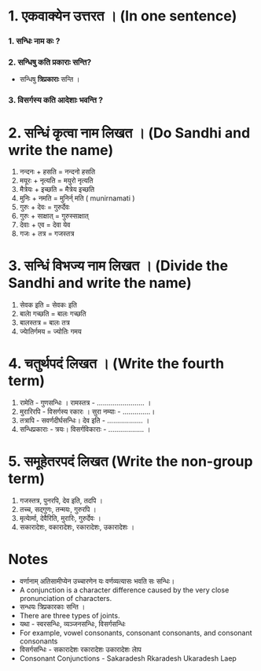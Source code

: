 # 1. एकवाक्येन उत्तरत । (In one sentence)
### 1. सन्धिः नाम कः ?
### 2. सन्धिषु कति प्रकाराः सन्ति?
* सन्धिषु **त्रिप्रकाराः** सन्ति ।
### 3. विसर्गस्य कति आदेशाः भवन्ति ?
# 2. सन्धिं कृत्वा नाम लिखत । (Do Sandhi and write the name)
1. नन्दनः + हसति = नन्दनो हसति
2. मयूरः + नृत्यति = मयुरो नृत्यति
3. मैत्रेयः + इच्छति = मैत्रेय इच्छति
4. मुनिः + नमति = मुनिर्न् मति ( munirnamati )
5. गुरुः + देवः = गुरुर्देवः
6. गुरुः + साक्षात् = गुरुस्साक्षात्
7. देवाः + एव = देवा येव
8. गजः + तत्र = गजस्तत्र
# 3. सन्धिं विभज्य नाम लिखत । (Divide the Sandhi and write the name)
1. सेवक इति = सेवकः इति
2. बालाे गच्छति = बालः गच्छति
3. बालस्तत्र = बालः तत्र
4. ज्याेतिर्गमय = ज्योतिः गमय
# 4. चतुर्थपदं लिखत । (Write the fourth term)
1. रामेति - गुणसन्धिः । रामस्तत्र - ........................ ।
2. मुरारिरपि - विसर्गस्य रकारः । सुरा नम्याः - ..............।
3. तत्रापि - सवर्णदीर्घसन्धिः। देव इति - .................. ।
4. सन्धिप्रकाराः - त्रयः। विसर्गविकाराः - .................. ।
# 5. समूहेतरपदं लिखत (Write the non-group term)
1. गजस्तत्र, पुनरपि, देव इति, तदपि ।
2. तच्च, सद्गुणः, तन्मयः, गुरुरपि ।
3. मृत्याेर्मा, देवैरिति, मुरारिः, गुरुर्देवः ।
4. सकारादेशः, वकारादेशः, रकारादेशः, उकारादेशः ।

# Notes
* वर्णानाम् अतिसामीप्येन उच्चारणेन यः वर्णव्यत्यासः भवति सः सन्धिः।
* A conjunction is a character difference caused by the very close pronunciation of characters.
* सन्धयः त्रिप्रकारकाः सन्ति । 
* There are three types of joints.
* यथा - स्वरसन्धिः, व्यञ्जनसन्धिः, विसर्गसन्धिः
* For example, vowel consonants, consonant consonants, and consonant consonants
* विसर्गसन्धिः - सकारादेशः रकारादेशः उकारादेशः लाेप
* Consonant Conjunctions - Sakaradesh Rkaradesh Ukaradesh Laep

